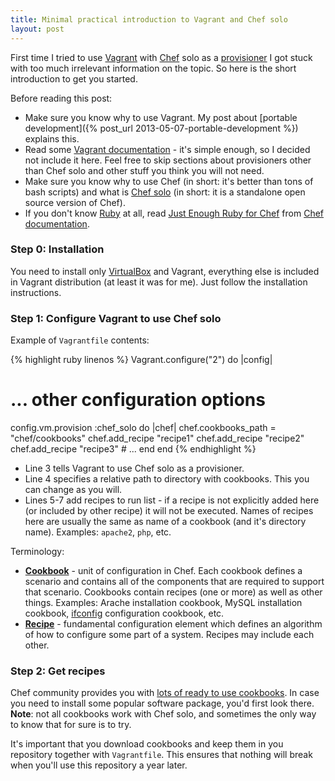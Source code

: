 ```yaml
---
title: Minimal practical introduction to Vagrant and Chef solo
layout: post
---
```

First time I tried to use [Vagrant][] with [Chef][] solo as a [provisioner](http://docs.vagrantup.com/v2/provisioning/index.html) I got stuck with too much irrelevant information on the topic. So here is the short introduction to get you started.

Before reading this post:

- Make sure you know why to use Vagrant. My post about [portable development]({% post_url 2013-05-07-portable-development %}) explains this.
- Read some [Vagrant documentation][] - it's simple enough, so I decided not include it here. Feel free to skip sections about provisioners other than Chef solo and other stuff you think you will not need.
- Make sure you know why to use Chef (in short: it's better than tons of bash scripts) and what is [Chef solo][] (in short: it is a standalone open source version of Chef).
- If you don't know [Ruby][] at all, read [Just Enough Ruby for Chef](http://docs.opscode.com/just_enough_ruby_for_chef.html) from [Chef documentation][].

[Vagrant]: http://www.vagrantup.com/
[Vagrant documentation]: http://docs.vagrantup.com/v2/
[Chef]: http://www.opscode.com/chef/
[Chef documentation]: http://docs.opscode.com/
[Chef solo]: http://docs.opscode.com/chef_solo.html
[Ruby]: http://www.ruby-lang.org/

### Step 0: Installation

You need to install only [VirtualBox](https://www.virtualbox.org/) and Vagrant, everything else is included in Vagrant distribution (at least it was for me). Just follow the installation instructions.

### Step 1: Configure Vagrant to use Chef solo

Example of `Vagrantfile` contents:

{% highlight ruby linenos %}
Vagrant.configure("2") do |config|
  # ... other configuration options
  config.vm.provision :chef_solo do |chef|
    chef.cookbooks_path = "chef/cookbooks"
    chef.add_recipe "recipe1"
    chef.add_recipe "recipe2"
    chef.add_recipe "recipe3"
    # ...
  end
end
{% endhighlight %}

- Line 3 tells Vagrant to use Chef solo as a provisioner.
- Line 4 specifies a relative path to directory with cookbooks. This you can change as you will.
- Lines 5-7 add recipes to run list - if a recipe is not explicitly added here (or included by other recipe) it will not be executed. Names of recipes here are usually the same as name of a cookbook (and it's directory name). Examples: `apache2`, `php`, etc.

Terminology:

- **[Cookbook][]** - unit of configuration in Chef. Each cookbook defines a scenario and contains all of the components that are required to support that scenario. Cookbooks contain recipes (one or more) as well as other things. Examples: Arache installation cookbook, MySQL installation cookbook, [ifconfig](http://en.wikipedia.org/wiki/Ifconfig) configuration cookbook, etc.
- **[Recipe][]** - fundamental configuration element which defines an algorithm of how to configure some part of a system. Recipes may include each other.

[Cookbook]: http://docs.opscode.com/essentials_cookbooks.html
[Recipe]: http://docs.opscode.com/essentials_cookbook_recipes.html

### Step 2: Get recipes

Chef community provides you with [lots of ready to use cookbooks][Chef community cookbooks]. In case you need to install some popular software package, you'd first look there. **Note**: not all cookbooks work with Chef solo, and sometimes the only way to know that for sure is to try.

It's important that you download cookbooks and keep them in you repository together with `Vagrantfile`. This ensures that nothing will break when you'll use this repository a year later.

[Chef community cookbooks]: http://community.opscode.com/cookbooks

